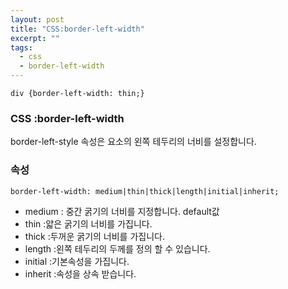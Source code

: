 ```yaml
---
layout: post
title: "CSS:border-left-width"
excerpt: ""
tags: 
  - css
  - border-left-width
---
```


```
div {border-left-width: thin;}
```
### CSS :border-left-width

border-left-style 속성은 요소의 왼쪽 테두리의 너비를 설정합니다.

### 속성
`border-left-width: medium|thin|thick|length|initial|inherit;`

+ medium : 중간 굵기의 너비를 지정합니다. default값 
+ thin :얇은 굵기의 너비를 가집니다.
+ thick :두꺼운 굵기의 너비를 가집니다.
+ length :왼쪽 테두리의 두께를 정의 할 수 있습니다.
+ initial :기본속성을 가집니다.
+ inherit :속성을 상속 받습니다.

